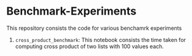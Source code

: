 # Benchmark-Experiments

This repository consists the code for various benchamrk experiments

1. `cross_product_benchmark`:
    This notebook consists the time taken for computing cross product of two lists with 100 values each.
